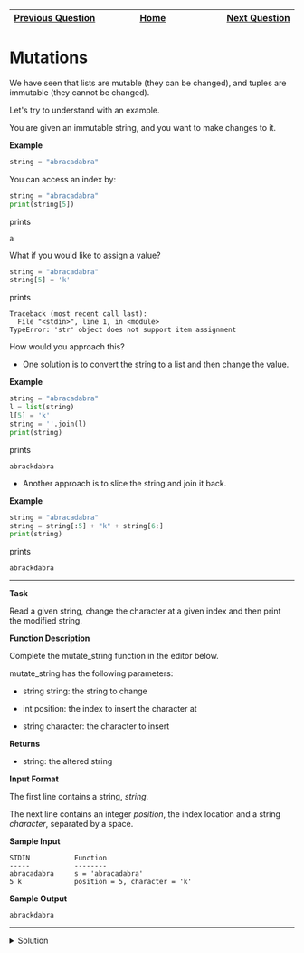 | <img width=1000>[Previous Question](https://github.com/Kevin-Lago/python-hackerrank-solutions/tree/main/src/python/strings/whats_your_name)</img> | <img width=1000>[Home](https://github.com/Kevin-Lago/python-hackerrank-solutions)</img> | <img width=1000>[Next Question](https://github.com/Kevin-Lago/python-hackerrank-solutions/tree/main/src/python/strings/find_a_string)</img> |
|:---|:---:|---:|

# Mutations

We have seen that lists are mutable (they can be changed), and tuples are immutable (they cannot be changed).

Let's try to understand with an example.

You are given an immutable string, and you want to make changes to it.

__Example__

```python
string = "abracadabra"
```

You can access an index by:

```python
string = "abracadabra"
print(string[5])
```

prints

```
a
```

What if you would like to assign a value?

```python
string = "abracadabra"
string[5] = 'k'
```

prints

```
Traceback (most recent call last):
  File "<stdin>", line 1, in <module>
TypeError: 'str' object does not support item assignment
```

How would you approach this?

- One solution is to convert the string to a list and then change the value.

__Example__

```python
string = "abracadabra"
l = list(string)
l[5] = 'k'
string = ''.join(l)
print(string)
```

prints

```
abrackdabra
```

- Another approach is to slice the string and join it back.

__Example__

```python
string = "abracadabra"
string = string[:5] + "k" + string[6:]
print(string)
```

prints

```
abrackdabra
```

---

__Task__

Read a given string, change the character at a given index and then print the modified string.

__Function Description__

Complete the mutate_string function in the editor below.

mutate_string has the following parameters:

- string string: the string to change

- int position: the index to insert the character at

- string character: the character to insert

__Returns__

- string: the altered string

__Input Format__

The first line contains a string, $string$.

The next line contains an integer $position$, the index location and a string $character$, separated by a space.

__Sample Input__

```
STDIN           Function
-----           --------
abracadabra     s = 'abracadabra'
5 k             position = 5, character = 'k'
```

__Sample Output__

```
abrackdabra
```

---

<details><summary>Solution</summary>
    
```python
def mutate_string(string, position, character):
    return string[:position] + character + string[position + 1:]


if __name__ == '__main__':
    s = input()
    i, c = input().split()
    s_new = mutate_string(s, int(i), c)
    print(s_new)
```
</details>
